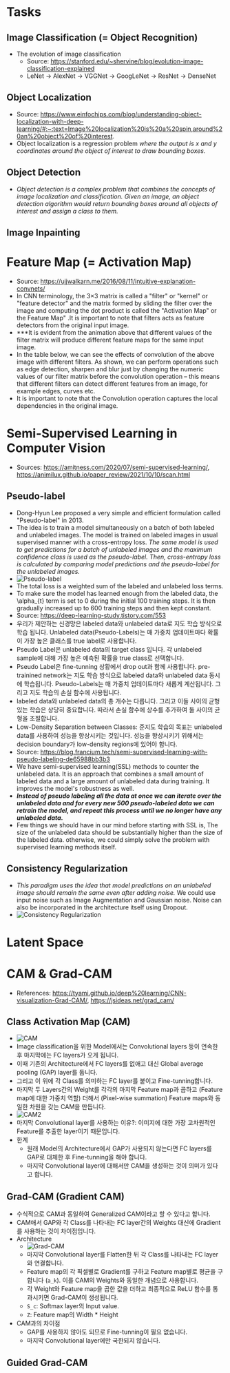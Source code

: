 # Tasks
## Image Classification (= Object Recognition)
- The evolution of image classification
  - Source: https://stanford.edu/~shervine/blog/evolution-image-classification-explained
  - LeNet -> AlexNet -> VGGNet -> GoogLeNet -> ResNet -> DenseNet
## Object Localization
- Source: https://www.einfochips.com/blog/understanding-object-localization-with-deep-learning/#:~:text=Image%20localization%20is%20a%20spin,around%20an%20object%20of%20interest.
- Object localization is a regression problem *where the output is x and y coordinates around the object of interest to draw bounding boxes.*
## Object Detection
- *Object detection is a complex problem that combines the concepts of image localization and classification. Given an image, an object detection algorithm would return bounding boxes around all objects of interest and assign a class to them.*
## Image Inpainting

# Feature Map (= Activation Map)
- Source: https://ujjwalkarn.me/2016/08/11/intuitive-explanation-convnets/
- In CNN terminology, the 3×3 matrix is called a "filter" or "kernel" or "feature detector" and the matrix formed by sliding the filter over the image and computing the dot product is called the "Activation Map" or the 
Feature Map" .It is important to note that filters acts as feature detectors from the original input image.
- ***It is evident from the animation above that different values of the filter matrix will produce different feature maps for the same input image.
- In the table below, we can see the effects of convolution of the above image with different filters. As shown, we can perform operations such as edge detection, sharpen and blur just by changing the numeric values of our filter matrix before the convolution operation – this means that different filters can detect different features from an image, for example edges, curves etc.
- It is important to note that the Convolution operation captures the local dependencies in the original image.

# Semi-Supervised Learning in Computer Vision
- Sources: https://amitness.com/2020/07/semi-supervised-learning/, https://animilux.github.io/paper_review/2021/10/10/scan.html
## Pseudo-label
- Dong-Hyun Lee proposed a very simple and efficient formulation called "Pseudo-label" in 2013.
- The idea is to train a model simultaneously on a batch of both labeled and unlabeled images. The model is trained on labeled images in usual supervised manner with a cross-entropy loss. *The same model is used to get predictions for a batch of unlabeled images and the maximum confidence class is used as the pseudo-label. Then, cross-entropy loss is calculated by comparing model predictions and the pseudo-label for the unlabeled images.*
- ![Pseudo-label](https://amitness.com/images/ssl-pseudo-label.png)
- The total loss is a weighted sum of the labeled and unlabeled loss terms.
- To make sure the model has learned enough from the labeled data, the \alpha_{t} term is set to 0 during the initial 100 training steps. It is then gradually increased up to 600 training steps and then kept constant.
- Source: https://deep-learning-study.tistory.com/553
- 우리가 제안하는 신경망은 labeled data와 unlabeled data로 지도 학습 방식으로 학습 됩니다. Unlabeled data(Pseudo-Labels)는 매 가중치 업데이트마다 확률이 가장 높은 클래스를 true label로 사용합니다.
- Pseudo Label은 unlabeled data의 target class 입니다. 각 unlabeled sample에 대해 가장 높은 예측된 확률을 true class로 선택합니다.
- Pseudo Label은 fine-tunning 상황에서 drop out과 함께 사용합니다. pre-trainined network는 지도 학습 방식으로 labeled data와 unlabeled data 동시에 학습됩니다. Pseudo-Labels는 매 가중치 업데이트마다 새롭게 계산됩니다. 그리고 지도 학습의 손실 함수에 사용됩니다.
- labeled data와 unlabeled data의 총 개수는 다릅니다. 그리고 이들 사이의 균형 있는 학습은 상당히 중요합니다. 따라서 손실 함수에 상수를 추가하여 둘 사이의 균형을 조절합니다.
- Low-Density Separation between Classes: 준지도 학습의 목표는 unlabeled data를 사용하여 성능을 향상시키는 것입니다. 성능을 향상시키기 위해서는 decision boundary가 low-density regions에 있어야 합니다.
- Source: https://blog.francium.tech/semi-supervised-learning-with-pseudo-labeling-de65988bb3b3
- We have semi-supervised learning(SSL) methods to counter the unlabeled data. It is an approach that combines a small amount of labeled data and a large amount of unlabeled data during training. It improves the model's robustness as well.
- ***Instead of pseudo labeling all the data at once we can iterate over the unlabeled data and for every new 500 pseudo-labeled data we can retrain the model, and repeat this process until we no longer have any unlabeled data.***
- Few things we should have in our mind before starting with SSL is, The size of the unlabeled data should be substantially higher than the size of the labeled data. otherwise, we could simply solve the problem with supervised learning methods itself.
## Consistency Regularization
- *This paradigm uses the idea that model predictions on an unlabeled image should remain the same even after adding noise.* We could use input noise such as Image Augmentation and Gaussian noise. Noise can also be incorporated in the architecture itself using Dropout.
- ![Consistency Regularization](https://amitness.com/images/fixmatch-unlabeled-augment-concept.png)

# Latent Space

# CAM & Grad-CAM
- References: https://tyami.github.io/deep%20learning/CNN-visualization-Grad-CAM/, https://jsideas.net/grad_cam/
## Class Activation Map (CAM)
- ![CAM](https://tyami.github.io/assets/images/post/DL/2020-10-27-CNN-visualization-Grad-CAM/2020-10-27-cnn-visualization-grad-cam-3-cam-gap.png)
- Image classification을 위한 Model에서는 Convolutional layers 등이 연속한 후 마지막에는 FC layers가 오게 됩니다.
- 이때 기존의 Architecture에서 FC layers를 없애고 대신 Global average pooling (GAP) layer를 둡니다.
- 그리고 이 위에 각 Class를 의미하는 FC layer를 붙이고 Fine-tunning합니다.
- 마지막 두 Layers간의 Weight를 각각의 마지막 Feature map과 곱하고 (Feature map에 대한 가중치 역할) 더해서 (Pixel-wise summation) Feature maps와 동일한 차원을 갖는 CAM을 만듭니다.
- ![CAM2](https://tyami.github.io/assets/images/post/DL/2020-10-27-CNN-visualization-Grad-CAM/2020-10-27-cnn-visualization-grad-cam-9-cam-1.png)
- 마지막 Convolutional layer를 사용하는 이유?: 이미지에 대한 가장 고차원적인 Feature를 추출한 layer이기 때문입니다.
- 한계
  - 원래 Model의 Architecture에서 GAP가 사용되지 않는다면 FC layers를 GAP로 대체한 후 Fine-tunning을 해야 합니다.
  - 마지막 Convolutional layer에 대해서만 CAM을 생성하는 것이 의미가 있다고 합니다.
## Grad-CAM (Gradient CAM)
- 수식적으로 CAM과 동일하여 Generalized CAM이라고 할 수 있다고 합니다.
- CAM애서 GAP와 각 Class를 나타내는 FC layer간의 Weights 대신에 Gradient를 사용하는 것이 차이점입니다.
- Architecture
  - ![Grad-CAM](https://tyami.github.io/assets/images/post/DL/2020-10-27-CNN-visualization-Grad-CAM/2020-10-27-cnn-visualization-grad-cam-19-grad-cam-1.png)
  - 마지막 Convolutional layer를 Flatten한 뒤 각 Class를 나타내는 FC layer와 연결합니다.
  - Feature map의 각 픽셀별로 Gradient를 구하고 Feature map별로 평균을 구합니다 (`a_k`). 이를 CAM의 Weights와 동일한 개념으로 사용합니다.
  - 각 Weight와 Feature map을 곱한 값을 더하고 최종적으로 ReLU 함수를 통과시키면 Grad-CAM이 생성됩니다.
  - `S_c`: Softmax layer의 Input value.
  - `Z`: Feature map의 Width * Height
- CAM과의 차이점
  - GAP를 사용하지 않아도 되므로 Fine-tunning이 필요 없습니다.
  - 마지막 Convolutional layer에만 국한되지 않습니다.
## Guided Grad-CAM